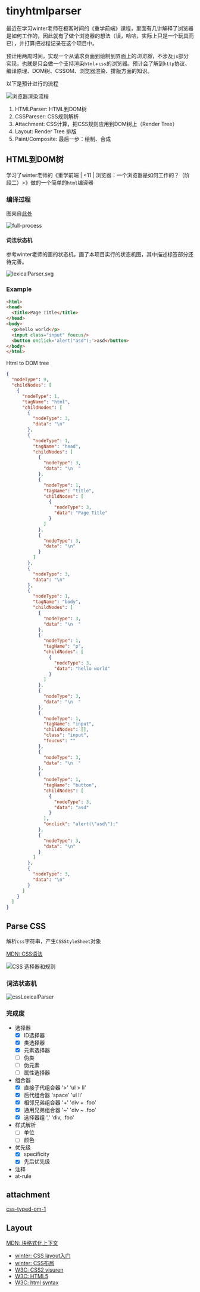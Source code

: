 # tinyhtmlparser

最近在学习winter老师在极客时间的《重学前端》课程，里面有几讲解释了浏览器是如何工作的，因此就有了做个浏览器的想法（误，哈哈，实际上只是一个玩具而已），并打算把过程记录在这个项目中。

预计用两周时间，实现一个从请求页面到绘制到界面上的*浏览器*，不涉及`js`部分实现，也就是只会做一个支持渲染`html`+`css`的浏览器。预计会了解到`http`协议、编译原理、DOM树、CSSOM、浏览器渲染、排版方面的知识。

以下是预计进行的流程

![浏览器渲染流程](./media/162b2ab2ec70ac5b.png)

1. HTMLParser: HTML到DOM树
2. CSSPareser: CSS规则解析
3. Attachment: CSS计算，把CSS规则应用到DOM树上（Render Tree）
4. Layout: Render Tree 排版
5. Paint/Composite: 最后一步：绘制、合成

## HTML到DOM树

学习了winter老师的《重学前端 | <11 | 浏览器：一个浏览器是如何工作的？（阶段二）>》做的一个简单的`html`编译器

### 编译过程

图来自[此处](https://developers.google.com/web/fundamentals/performance/critical-rendering-path/constructing-the-object-model?hl=zh-cn)

![full-process](./media/full-process.png)

#### 词法状态机

参考winter老师的画的状态机，画了本项目实行的状态机图，其中描述标签部分还待完善。

![lexicalParser.svg](./media/htmlLexicalParser.svg)

### Example

```html
<html>
<head>
  <title>Page Title</title>
</head>
<body>
  <p>hello world</p>
  <input class="input" foucus/>
  <button onclick='alert("asd");'>asd</button>
</body>
</html>
```

Html to DOM tree

```json
{
  "nodeType": 9,
  "childNodes": [
    {
      "nodeType": 1,
      "tagName": "html",
      "childNodes": [
        {
          "nodeType": 3,
          "data": "\n"
        },
        {
          "nodeType": 1,
          "tagName": "head",
          "childNodes": [
            {
              "nodeType": 3,
              "data": "\n  "
            },
            {
              "nodeType": 1,
              "tagName": "title",
              "childNodes": [
                {
                  "nodeType": 3,
                  "data": "Page Title"
                }
              ]
            },
            {
              "nodeType": 3,
              "data": "\n"
            }
          ]
        },
        {
          "nodeType": 3,
          "data": "\n"
        },
        {
          "nodeType": 1,
          "tagName": "body",
          "childNodes": [
            {
              "nodeType": 3,
              "data": "\n  "
            },
            {
              "nodeType": 1,
              "tagName": "p",
              "childNodes": [
                {
                  "nodeType": 3,
                  "data": "hello world"
                }
              ]
            },
            {
              "nodeType": 3,
              "data": "\n  "
            },
            {
              "nodeType": 1,
              "tagName": "input",
              "childNodes": [],
              "class": "input",
              "foucus": ""
            },
            {
              "nodeType": 3,
              "data": "\n  "
            },
            {
              "nodeType": 1,
              "tagName": "button",
              "childNodes": [
                {
                  "nodeType": 3,
                  "data": "asd"
                }
              ],
              "onclick": "alert(\"asd\");"
            },
            {
              "nodeType": 3,
              "data": "\n"
            }
          ]
        },
        {
          "nodeType": 3,
          "data": "\n"
        }
      ]
    }
  ]
}
```

## Parse CSS

解析`css`字符串，产生`CSSStyleSheet`对象

[MDN: CSS语法](https://developer.mozilla.org/zh-CN/docs/Learn/CSS/Introduction_to_CSS/Syntax)

![CSS 选择器和规则](./media/css-syntax-ruleset.png)

### 词法状态机

![cssLexicalParser](./media/cssLexicalParser.svg)

### 完成度

- 选择器
  - [x] ID选择器
  - [x] 类选择器
  - [x] 元素选择器
  - [ ] 伪类
  - [ ] 伪元素
  - [ ] 属性选择器
- 组合器
  - [x] 直接子代组合器 '>' ‘ul > li’
  - [x] 后代组合器 'space' 'ul li'
  - [x] 相邻兄弟组合器 '+' 'div + .foo'
  - [x] 通用兄弟组合器 '~' 'div ~ .foo'
  - [x] 选择器组 ',' 'div, .foo'
- 样式解析
  - [ ] 单位
  - [ ] 颜色
- 优先级
  - [x] specificity
  - [x] 先后优先级
- 注释
- at-rule

## attachment

[css-typed-om-1](https://www.w3.org/TR/css-typed-om-1/)

## Layout

[MDN: 块格式化上下文](https://developer.mozilla.org/zh-CN/docs/Web/Guide/CSS/Block_formatting_context)

- [winter: CSS layout入门](http://www.cnblogs.com/winter-cn/archive/2012/11/13/2768732.html)
- [winter: CSS布局](https://www.cnblogs.com/winter-cn/archive/2013/05/11/3072929.html#3753572)
- [W3C: CSS2 visuren](https://www.w3.org/html/ig/zh/wiki/CSS2/visuren)
- [W3C: HTML5](https://www.w3.org/html/ig/zh/wiki/HTML5)
- [W3C: html syntax](https://w3c.github.io/html/syntax.html)

